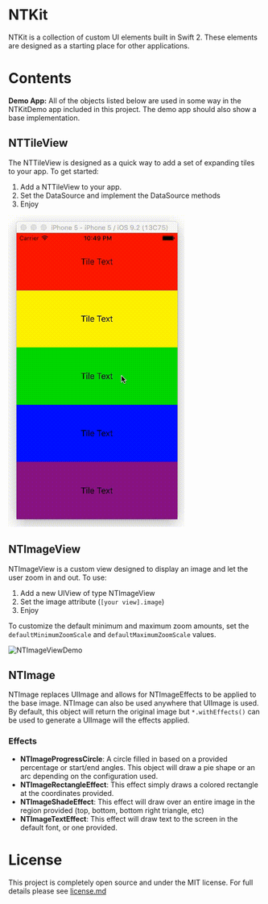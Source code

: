 # NTKit

NTKit is a collection of custom UI elements built in Swift 2.  These elements are designed as a starting place for other applications.

# Contents

**Demo App:** All of the objects listed below are used in some way in the NTKitDemo app included in this project.  The demo app should also show a base implementation.

## NTTileView

The NTTileView is designed as a quick way to add a set of expanding tiles to your app.  To get started:

1. Add a NTTileView to your app.
2. Set the DataSource and implement the DataSource methods
3. Enjoy

![NTTileViewDemo](Screenshots/NTTileViewDemo.gif)

## NTImageView

NTImageView is a custom view designed to display an image and let the user zoom in and out.  To use:

1. Add a new UIView of type NTImageView
2. Set the image attribute (`[your view].image`)
3. Enjoy

To customize the default minimum and maximum zoom amounts, set the `defaultMinimumZoomScale` and `defaultMaximumZoomScale` values.

![NTImageViewDemo](Screenshots/NTImageViewDemo.gif)

## NTImage

NTImage replaces UIImage and allows for NTImageEffects to be applied to the base image.  NTImage can also be used anywhere that UIImage is used.  By default, this object will return the original image but `*.withEffects()` can be used to generate a UIImage will the effects applied.

### Effects

* **NTImageProgressCircle**: A circle filled in based on a provided percentage or start/end angles.  This object will draw a pie shape or an arc depending on the configuration used.
* **NTImageRectangleEffect**: This effect simply draws a colored rectangle at the coordinates provided.
* **NTImageShadeEffect**: This effect will draw over an entire image in the region provided (top, bottom, bottom right triangle, etc)
* **NTImageTextEffect**: This effect will draw text to the screen in the default font, or one provided.

# License

This project is completely open source and under the MIT license. For full details please see [license.md](LICENSE.md)